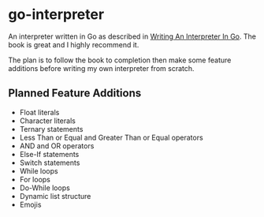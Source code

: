 # go-interpreter

An interpreter written in Go as described in [Writing An Interpreter In Go](https://interpreterbook.com/). The book is great and I highly recommend it.

The plan is to follow the book to completion then make some feature additions before writing my own interpreter from scratch.

## Planned Feature Additions
* Float literals
* Character literals
* Ternary statements
* Less Than or Equal and Greater Than or Equal operators
* AND and OR operators
* Else-If statements
* Switch statements
* While loops
* For loops
* Do-While loops
* Dynamic list structure
* Emojis
